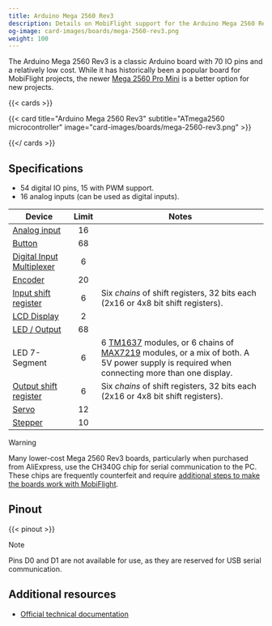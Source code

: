 ```yaml
---
title: Arduino Mega 2560 Rev3
description: Details on MobiFlight support for the Arduino Mega 2560 Rev3.
og-image: card-images/boards/mega-2560-rev3.png
weight: 100
---
```


The Arduino Mega 2560 Rev3 is a classic Arduino board with 70 IO pins and a relatively low cost.
While it has historically been a popular board for MobiFlight projects, the newer [Mega 2560 Pro Mini](/boards/mega-2560-pro-mini) is a better option for new projects.

{{< cards >}}

{{< card title="Arduino Mega 2560 Rev3" subtitle="ATmega2560 microcontroller" image="card-images/boards/mega-2560-rev3.png" >}}

{{</ cards >}}

## Specifications

- 54 digital IO pins, 15 with PWM support.
- 16 analog inputs (can be used as digital inputs).

| Device                                                   | Limit | Notes                                                                                                                                                                                                         |
| -------------------------------------------------------- | :---: | ------------------------------------------------------------------------------------------------------------------------------------------------------------------------------------------------------------- |
| [Analog input](/devices/potentiometer/)                  |  16   |                                                                                                                                                                                                               |
| [Button](/devices/button-switch/)                        |  68   |                                                                                                                                                                                                               |
| [Digital Input Multiplexer](/devices/multiplexer/)       |   6   |                                                                                                                                                                                                               |
| [Encoder](/devices/encoder/)                             |  20   |                                                                                                                                                                                                               |
| [Input shift register](/devices/input-shift-register/)   |   6   | Six _chains_ of shift registers, 32 bits each (2x16 or 4x8 bit shift registers).                                                                                                                              |
| [LCD Display](/devices/lcd-display/)                     |   2   |                                                                                                                                                                                                               |
| [LED / Output](/devices/led/)                            |  68   |                                                                                                                                                                                                               |
| LED 7-Segment                                            |   6   | 6 [TM1637](/devices/seven-segment-tm1637/) modules, or 6 chains of [MAX7219](/devices/seven-segment-max7219/) modules, or a mix of both. A 5V power supply is required when connecting more than one display. |
| [Output shift register](/devices/output-shift-register/) |   6   | Six _chains_ of shift registers, 32 bits each (2x16 or 4x8 bit shift registers).                                                                                                                              |
| [Servo](/devices/servo/)                                 |  12   |                                                                                                                                                                                                               |
| [Stepper](/devices/stepper-motor)                        |  10   |                                                                                                                                                                                                               |

> [!WARNING]
> Many lower-cost Mega 2560 Rev3 boards, particularly when purchased from AliExpress, use the CH340G chip
> for serial communication to the PC. These chips are frequently counterfeit and require
> [additional steps to make the boards work with MobiFlight](https://www.badcasserole.com/arduino-nano-with-ch340-chips-connection-issues/).

## Pinout

{{< pinout >}}

> [!NOTE]
> Pins D0 and D1 are not available for use, as they are reserved for USB serial communication.

## Additional resources

- [Official technical documentation](https://docs.arduino.cc/hardware/mega-2560/)
